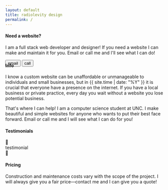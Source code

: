 ```yaml
---
layout: default
title: radiolevity design
permalink: /
---
```


#### Need a website?

I am a full stack web developer and designer! If you need a website I can make
and maintain it for you. Email or call me and I'll see what I can do!

<span class="center">
  <a href="mailto:radiolevity.design@gmail.com"><button class="button-primary">email</button></a>
  <a href="tel:+1-919-442-8362"><button class="button-primary">call</button></a>
</span>

<h4 style="margin-top: -12px;">Info</h4>

I know a custom website can be unaffordable or unmanageable to individuals and
small businesses, but in {{ site.time | date: "%Y" }} it is crucial that
everyone have a presence on the internet. If you have a local business or
private practice, every day you wait without a website you lose potential
business.

That's where I can help! I am a computer science student at UNC. I make
beautiful and simple websites for anyone who wants to put their best face
forward. Email or call me and I will see what I can do for you!

<h4>Testimonials</h4>
<div id="testimonials">
  <div class="arrow" id="left-arrow">
    <span class="icon"></span>
  </div>
  <div id="paper">testimonial</div>
  <div class="arrow" id="right-arrow">
    <span class="icon"></span>
  </div>
</div>

#### Pricing

Construction and maintenance costs vary with the scope of the project. I will
always give you a fair price—contact me and I can give you a quote!